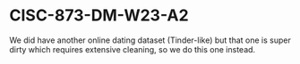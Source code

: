 # CISC-873-DM-W23-A2
We did have another online dating dataset (Tinder-like) but that one is super dirty which requires extensive cleaning, so we do this one instead.
